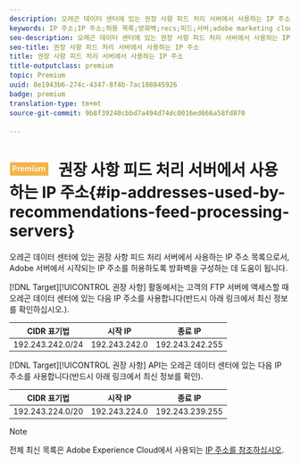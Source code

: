 ```yaml
---
description: 오레곤 데이터 센터에 있는 권장 사항 피드 처리 서버에서 사용하는 IP 주소 목록으로서, Adobe 서버에서 시작되는 IP 주소를 허용하도록 방화벽을 구성하는 데 도움이 됩니다.
keywords: IP 주소;IP 주소;허용 목록;방화벽;recs;피드;서버;adobe marketing cloud;권장 사항
seo-description: 오레곤 데이터 센터에 있는 권장 사항 피드 처리 서버에서 사용하는 IP 주소 목록으로서, Adobe 서버에서 시작되는 IP 주소를 허용하도록 방화벽을 구성하는 데 도움이 됩니다.
seo-title: 권장 사항 피드 처리 서버에서 사용하는 IP 주소
title: 권장 사항 피드 처리 서버에서 사용하는 IP 주소
title-outputclass: premium
topic: Premium
uuid: 8e1943b6-274c-4347-8f4b-7ac108845926
badge: premium
translation-type: tm+mt
source-git-commit: 9b8f39240cbbd7a494d74dc0016ed666a58fd870

---
```



# ![PREMIUM](/help/assets/premium.png) 권장 사항 피드 처리 서버에서 사용하는 IP 주소{#ip-addresses-used-by-recommendations-feed-processing-servers}

오레곤 데이터 센터에 있는 권장 사항 피드 처리 서버에서 사용하는 IP 주소 목록으로서, Adobe 서버에서 시작되는 IP 주소를 허용하도록 방화벽을 구성하는 데 도움이 됩니다.

[!DNL Target][!UICONTROL  권장 사항] 활동에서는 고객의 FTP 서버에 액세스할 때 오레곤 데이터 센터에 있는 다음 IP 주소를 사용합니다(반드시 아래 링크에서 최신 정보를 확인하십시오.).

| CIDR 표기법 | 시작 IP | 종료 IP |
|---|---|---|
| 192.243.242.0/24 | 192.243.242.0 | 192.243.242.255 |

[!DNL Target][!UICONTROL  권장 사항] API는 오레곤 데이터 센터에 있는 다음 IP 주소를 사용합니다(반드시 아래 링크에서 최신 정보를 확인).

| CIDR 표기법 | 시작 IP | 종료 IP |
|---|---|---|
| 192.243.224.0/20 | 192.243.224.0 | 192.243.239.255 |

>[!NOTE]
>
>전체 최신 목록은 Adobe Experience Cloud에서 사용되는 [IP 주소를 참조하십시오](https://helpx.adobe.com/analytics/kb/adobe-ip-addresses.html).

